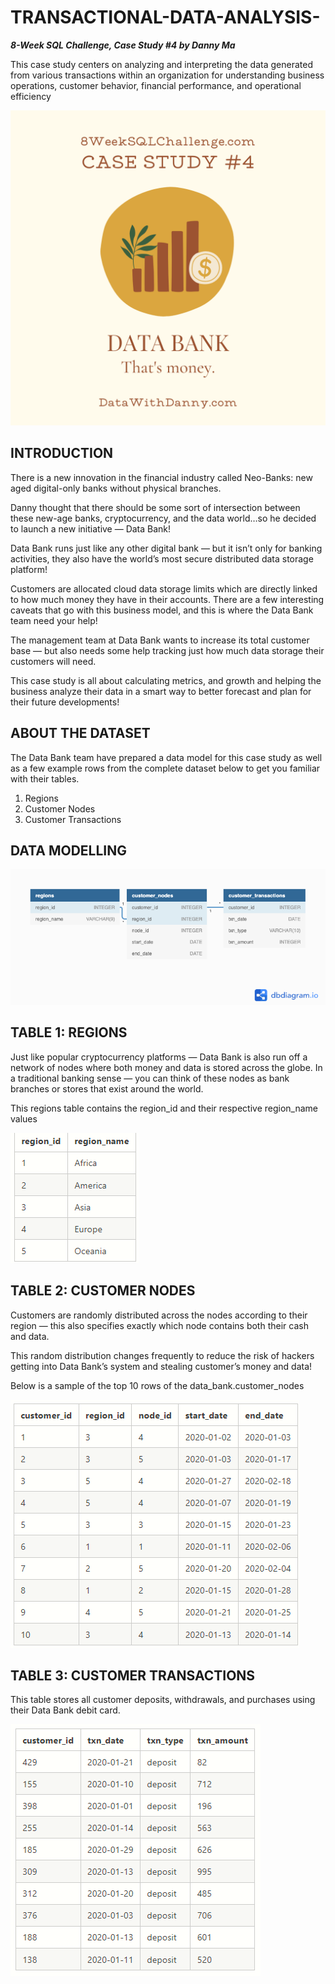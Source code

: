 # TRANSACTIONAL-DATA-ANALYSIS-

**_8-Week SQL Challenge, Case Study #4 by Danny Ma_**

This case study centers on analyzing and interpreting the data generated from various transactions within an organization for understanding business operations, customer behavior, financial performance, and operational efficiency

![](DataBank.png)

## INTRODUCTION

There is a new innovation in the financial industry called Neo-Banks: new aged digital-only banks without physical branches.

Danny thought that there should be some sort of intersection between these new-age banks, cryptocurrency, and the data world…so he decided to launch a new initiative — Data Bank!

Data Bank runs just like any other digital bank — but it isn’t only for banking activities, they also have the world’s most secure distributed data storage platform!

Customers are allocated cloud data storage limits which are directly linked to how much money they have in their accounts. There are a few interesting caveats that go with this business model, and this is where the Data Bank team need your help!

The management team at Data Bank wants to increase its total customer base — but also needs some help tracking just how much data storage their customers will need.

This case study is all about calculating metrics, and growth and helping the business analyze their data in a smart way to better forecast and plan for their future developments!

## ABOUT THE DATASET

The Data Bank team have prepared a data model for this case study as well as a few example rows from the complete dataset below to get you familiar with their tables.
1. Regions
2. Customer Nodes
3. Customer Transactions

## DATA MODELLING

![](EntityDiagram.png)

## TABLE 1: REGIONS

Just like popular cryptocurrency platforms — Data Bank is also run off a network of nodes where both money and data is stored across the globe. In a traditional banking sense — you can think of these nodes as bank branches or stores that exist around the world.

This regions table contains the region_id and their respective region_name values

![](Region.png)

## TABLE 2: CUSTOMER NODES
Customers are randomly distributed across the nodes according to their region — this also specifies exactly which node contains both their cash and data.

This random distribution changes frequently to reduce the risk of hackers getting into Data Bank’s system and stealing customer’s money and data!

Below is a sample of the top 10 rows of the data_bank.customer_nodes

![](CustomerNodes.png)

## TABLE 3: CUSTOMER TRANSACTIONS
This table stores all customer deposits, withdrawals, and purchases using their Data Bank debit card.

![](CustomerTransactions.png)

















